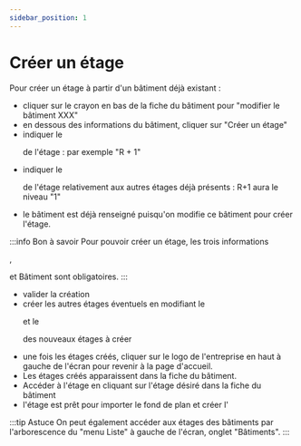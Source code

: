 ```yaml
---
sidebar_position: 1
---
```


# Créer un étage

<Youtube code="6wnzskeAskg"/>

Pour créer un étage à partir d'un bâtiment déjà existant :
-   cliquer sur le crayon en bas de la fiche du bâtiment pour "modifier le bâtiment XXX"
-   en dessous des informations du bâtiment, cliquer sur "Créer un étage"
-   indiquer le <P code="floor:name" /> de l'étage : par exemple "R + 1"
-   indiquer le <P code="floor:level" /> de l'étage relativement aux autres étages déjà présents : R+1 aura le niveau "1"
-   le bâtiment est déjà renseigné puisqu'on modifie ce bâtiment pour créer l'étage.


:::info Bon à savoir
Pour pouvoir créer un étage, les trois informations <P code="floor:name" />, <P code="floor:level" /> et Bâtiment sont obligatoires.
:::

-   valider la création
-   créer les autres étages éventuels en modifiant le <P code="floor:name" /> et le <P code="floor:level" /> des nouveaux étages à créer
-   une fois les étages créés, cliquer sur le logo de l'entreprise en haut à gauche de l'écran pour revenir à la page d'accueil.
-   Les étages créés apparaissent dans la fiche du bâtiment.
-   Accéder à l'étage en cliquant sur l'étage désiré dans la fiche du bâtiment
-   l'étage est prêt pour importer le fond de plan et créer l'<P code="floor:mapScale"/>


:::tip Astuce
On peut également accéder aux étages des bâtiments par l'arborescence du "menu Liste" à gauche de l'écran, onglet "Bâtiments".
:::